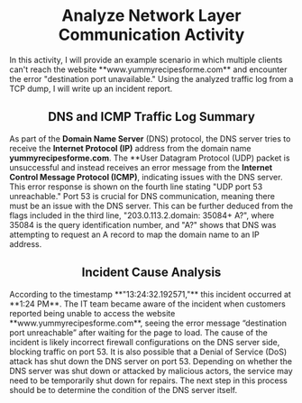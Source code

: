 <h1 align="center">Analyze Network Layer Communication Activity</h1> 
<p>
  In this activity, I will provide an example scenario in which multiple clients can't reach the website **www.yummyrecipesforme.com** and encounter the error "destination port unavailable." Using the analyzed traffic log from a TCP dump, I will write up an incident report.
</p> 
<h2 align="center">DNS and ICMP Traffic Log Summary</h2> 
<p>
  
As part of the <b>Domain Name Server</b> (DNS) protocol, the DNS server tries to receive the **Internet Protocol (IP)** address from the domain name **yummyrecipesforme.com**. The **User Datagram Protocol (UDP) packet is unsuccessful and instead receives an error message from the **Internet Control Message Protocol (ICMP)**, indicating issues with the DNS server. This error response is shown on the fourth line stating "UDP port 53 unreachable." Port 53 is crucial for DNS communication, meaning there must be an issue with the DNS server. This can be further deduced from the flags included in the third line, "203.0.113.2.domain: 35084+ A?", where 35084 is the query identification number, and "A?" shows that DNS was attempting to request an A record to map the domain name to an IP address. 
</p>
<h2 align="center">Incident Cause Analysis</h2> 
<p>
  According to the timestamp **"13:24:32.192571,"** this incident occurred at **1:24 PM**. The IT team became aware of the incident when customers reported being unable to access the website **www.yummyrecipesforme.com**, seeing the error message “destination port unreachable” after waiting for the page to load.
The cause of the incident is likely incorrect firewall configurations on the DNS server side, blocking traffic on port 53. It is also possible that a Denial of Service (DoS) attack has shut down the DNS server on port 53. Depending on whether the DNS server was shut down or attacked by malicious actors, the service may need to be temporarily shut down for repairs. The next step in this process should be to determine the condition of the DNS server itself.
</p>
